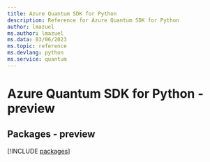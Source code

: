 ```yaml
---
title: Azure Quantum SDK for Python
description: Reference for Azure Quantum SDK for Python
author: lmazuel
ms.author: lmazuel
ms.data: 03/06/2023
ms.topic: reference
ms.devlang: python
ms.service: quantum
---
```

# Azure Quantum SDK for Python - preview
## Packages - preview
[!INCLUDE [packages](quantum-index.md)]